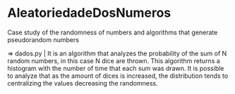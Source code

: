 # AleatoriedadeDosNumeros

Case study of the randomness of numbers and algorithms that generate pseudorandom numbers



=> dados.py | It is an algorithm that analyzes the probability of the sum of N random numbers, in this case N dice are thrown.
This algorithm returns a histogram with the number of time that each sum was drawn.
It is possible to analyze that as the amount of dices is increased, the distribution tends to centralizing the values decreasing the randomness.

